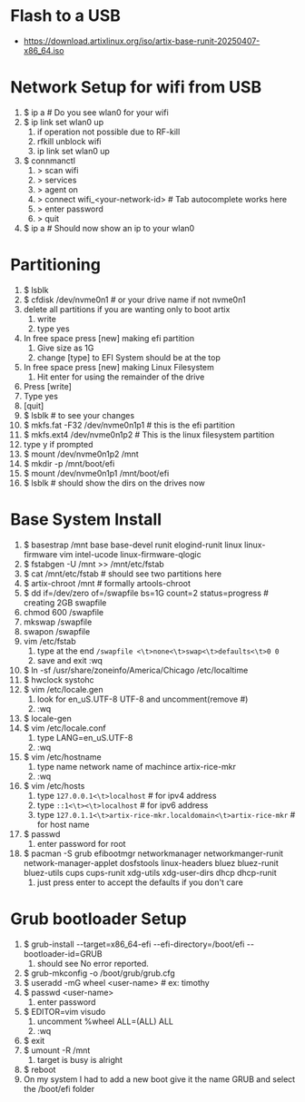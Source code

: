 # Flash to a USB 

* https://download.artixlinux.org/iso/artix-base-runit-20250407-x86_64.iso

# Network Setup for wifi from USB

1. $ ip a # Do you see wlan0 for your wifi
2. $ ip link set wlan0 up
   1. if operation not possible due to RF-kill
   2. rfkill unblock wifi
   3. ip link set wlan0 up
3. $ connmanctl
   1. \> scan wifi
   2. \> services
   3. \> agent on 
   4. \> connect wifi_\<your-network-id> # Tab autocomplete works here
   5. \> enter password
   6. \> quit
4. $ ip a # Should now show an ip to your wlan0

# Partitioning

1. $ lsblk
2. $ cfdisk /dev/nvme0n1 # or your drive name if not nvme0n1
3. delete all partitions if you are wanting only to boot artix
   1. write 
   2. type yes
4. In free space press [new] making efi partition
   1. Give size as 1G
   2. change [type] to EFI System should be at the top
5. In free space press [new] making Linux Filesystem
   1. Hit enter for using the remainder of the drive
6. Press [write]
7. Type yes
8. [quit]
9. $ lsblk # to see your changes
10. $ mkfs.fat -F32 /dev/nvme0n1p1 # this is the efi partition
11. $ mkfs.ext4 /dev/nvme0n1p2 # This is the linux filesystem partition
   1.  type y if prompted
12. $ mount /dev/nvme0n1p2 /mnt
13. $ mkdir -p /mnt/boot/efi 
14. $ mount /dev/nvme0n1p1 /mnt/boot/efi
15. $ lsblk # should show the dirs on the drives now

# Base System Install
1. $ basestrap /mnt base base-devel runit elogind-runit linux linux-firmware vim intel-ucode linux-firmware-qlogic 
2. $ fstabgen -U /mnt >> /mnt/etc/fstab
3. $ cat /mnt/etc/fstab # should see two partitions here
4. $ artix-chroot /mnt # formally artools-chroot
5. $ dd if=/dev/zero of=/swapfile bs=1G count=2 status=progress # creating 2GB swapfile
6. chmod 600 /swapfile
7. mkswap /swapfile
8. swapon /swapfile
9. vim /etc/fstab 
   1.  type at the end ```/swapfile <\t>none<\t>swap<\t>defaults<\t>0 0```
   2.  save and exit :wq
10. $ ln -sf /usr/share/zoneinfo/America/Chicago /etc/localtime
11. $ hwclock systohc
12. $ vim /etc/locale.gen
    1.  look for en_uS.UTF-8 UTF-8 and uncomment(remove #)
    2.  :wq
13. $ locale-gen
14. $ vim /etc/locale.conf 
    1.  type LANG=en_uS.UTF-8
    2.  :wq
15. $ vim /etc/hostname
    1.  type name network name of machince artix-rice-mkr
    2.  :wq
16. $ vim /etc/hosts
    1.  type ```127.0.0.1<\t>localhost``` # for ipv4 address
    2.  type ```::1<\t><\t>localhost``` # for ipv6 address
    3.  type ```127.0.1.1<\t>artix-rice-mkr.localdomain<\t>artix-rice-mkr``` # for host name
17. $ passwd
    1.  enter password for root
18. $ pacman -S grub efibootmgr networkmanager networkmanger-runit network-manager-applet dosfstools linux-headers bluez bluez-runit bluez-utils cups cups-runit xdg-utils xdg-user-dirs dhcp dhcp-runit
    1.  just press enter to accept the defaults if you don't care

# Grub bootloader Setup
1. $ grub-install --target=x86_64-efi --efi-directory=/boot/efi --bootloader-id=GRUB
   1. should see No error reported.
2. $ grub-mkconfig -o /boot/grub/grub.cfg
3. $ useradd -mG wheel \<user-name> # ex: timothy
4. $ passwd \<user-name>
   1. enter password
5. $ EDITOR=vim visudo
   1. uncomment %wheel ALL=(ALL) ALL
   2. :wq
6. $ exit
7. $ umount -R /mnt 
   1. target is busy is alright
8. $ reboot
9. On my system I had to add a new boot give it the name GRUB and select the /boot/efi folder

